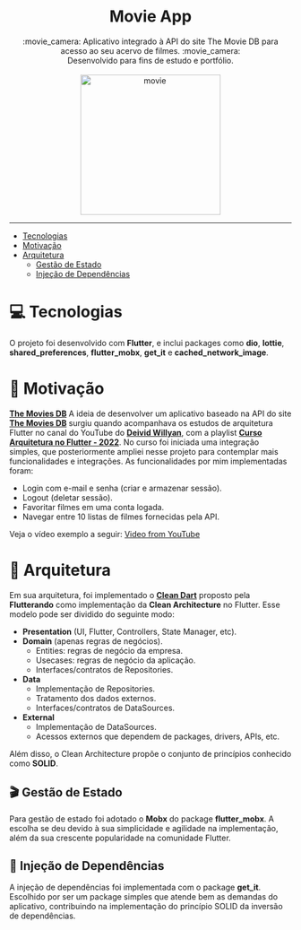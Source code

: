<h1 align="center"> Movie App </h1>

<div align="center">
:movie_camera: Aplicativo integrado à API do site The Movie DB para acesso ao seu acervo de filmes. :movie_camera: <br>
Desenvolvido para fins de estudo e portfólio.
</div>
<br>
<div align="center">
 <img src="https://user-images.githubusercontent.com/58576452/168867603-16477009-7a92-48c9-82af-84194244ebc5.png" alt="movie" width="250"/>
</div>

---

* [Tecnologias](#computer-tecnologias)
* [Motivação](#muscle-motivação)
* [Arquitetura](#triangular_ruler-arquitetura)
  * [Gestão de Estado](#clapper-gestão-de-estado)
  * [Injeção de Dependências](#syringe-injeção-de-dependências)

# :computer: Tecnologias
O projeto foi desenvolvido com **Flutter**, e inclui packages como **dio**, **lottie**, **shared_preferences**, **flutter_mobx**, **get_it** e **cached_network_image**.

# :muscle: Motivação
<a href="https://www.themoviedb.org/" target="_blank">**The Movies DB**</a>
A ideia de desenvolver um aplicativo baseado na API do site [**The Movies DB**](https://www.themoviedb.org/) surgiu quando acompanhava os estudos de arquitetura Flutter no canal do YouTube do [**Deivid Willyan**](https://github.com/DeividWillyan), com a playlist [**Curso Arquitetura no Flutter - 2022**](https://www.youtube.com/playlist?list=PLRpTFz5_57cvCYRhHUui2Bis-5Ybh78TS). No curso foi iniciada uma integração simples, que posteriormente ampliei nesse projeto para contemplar mais funcionalidades e integrações. As funcionalidades por mim implementadas foram:
* Login com e-mail e senha (criar e armazenar sessão).
* Logout (deletar sessão).
* Favoritar filmes em uma conta logada.
* Navegar entre 10 listas de filmes fornecidas pela API.

Veja o vídeo exemplo a seguir: [Video from YouTube](https://youtu.be/TD0CDQePJyY)

# :triangular_ruler: Arquitetura
Em sua arquitetura, foi implementado o [**Clean Dart**](https://github.com/Flutterando/Clean-Dart) proposto pela **Flutterando** como implementação da **Clean Architecture** no Flutter. Esse modelo pode ser dividido do seguinte modo:
* **Presentation** (UI, Flutter, Controllers, State Manager, etc).
* **Domain** (apenas regras de negócios).
  * Entities: regras de negócio da empresa.
  * Usecases: regras de negócio da aplicação.
  * Interfaces/contratos de Repositories.
* **Data**
  * Implementação de Repositories.
  * Tratamento dos dados externos.
  * Interfaces/contratos de DataSources.
* **External**
  * Implementação de DataSources.
  * Acessos externos que dependem de packages, drivers, APIs, etc.

Além disso, o Clean Architecture propõe o conjunto de princípios conhecido como **SOLID**.

## :clapper: Gestão de Estado
Para gestão de estado foi adotado o **Mobx** do package **flutter_mobx**. A escolha se deu devido à sua simplicidade e agilidade na implementação, além da sua crescente popularidade na comunidade Flutter.

## :syringe: Injeção de Dependências
A injeção de dependências foi implementada com o package **get_it**. Escolhido por ser um package simples que atende bem as demandas do aplicativo, contribuindo na implementação do princípio SOLID da inversão de dependências.
